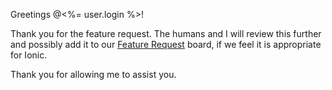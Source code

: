 Greetings @<%= user.login %>!

Thank you for the feature request. The humans and I will review this further and possibly add it to our [Feature Request](https://trello.com/b/nNk2Yq1k/ionic-framework) board, if we feel it is appropriate for Ionic.

Thank you for allowing me to assist you.


